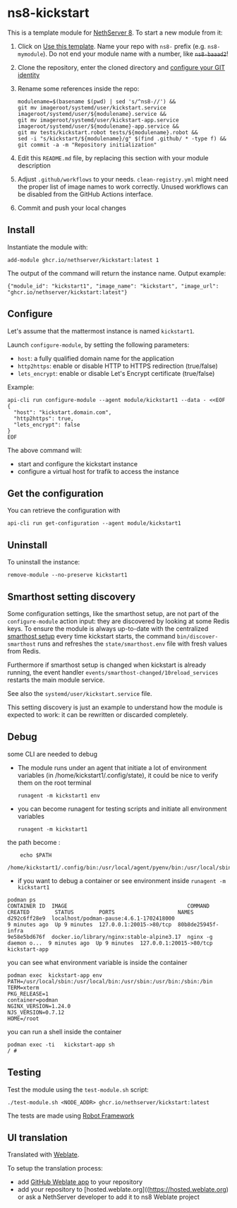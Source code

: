 # ns8-kickstart

This is a template module for [NethServer 8](https://github.com/NethServer/ns8-core).
To start a new module from it:

1. Click on [Use this template](https://github.com/NethServer/ns8-kickstart/generate).
   Name your repo with `ns8-` prefix (e.g. `ns8-mymodule`). 
   Do not end your module name with a number, like ~~`ns8-baaad2`~~!

1. Clone the repository, enter the cloned directory and
   [configure your GIT identity](https://git-scm.com/book/en/v2/Getting-Started-First-Time-Git-Setup#_your_identity)

1. Rename some references inside the repo:
   ```
   modulename=$(basename $(pwd) | sed 's/^ns8-//') &&
   git mv imageroot/systemd/user/kickstart.service imageroot/systemd/user/${modulename}.service &&
   git mv imageroot/systemd/user/kickstart-app.service imageroot/systemd/user/${modulename}-app.service && 
   git mv tests/kickstart.robot tests/${modulename}.robot &&
   sed -i "s/kickstart/${modulename}/g" $(find .github/ * -type f) &&
   git commit -a -m "Repository initialization"
   ```

1. Edit this `README.md` file, by replacing this section with your module
   description

1. Adjust `.github/workflows` to your needs. `clean-registry.yml` might
   need the proper list of image names to work correctly. Unused workflows
   can be disabled from the GitHub Actions interface.

1. Commit and push your local changes

## Install

Instantiate the module with:

    add-module ghcr.io/nethserver/kickstart:latest 1

The output of the command will return the instance name.
Output example:

    {"module_id": "kickstart1", "image_name": "kickstart", "image_url": "ghcr.io/nethserver/kickstart:latest"}

## Configure

Let's assume that the mattermost instance is named `kickstart1`.

Launch `configure-module`, by setting the following parameters:
- `host`: a fully qualified domain name for the application
- `http2https`: enable or disable HTTP to HTTPS redirection (true/false)
- `lets_encrypt`: enable or disable Let's Encrypt certificate (true/false)


Example:

```
api-cli run configure-module --agent module/kickstart1 --data - <<EOF
{
  "host": "kickstart.domain.com",
  "http2https": true,
  "lets_encrypt": false
}
EOF
```

The above command will:
- start and configure the kickstart instance
- configure a virtual host for trafik to access the instance

## Get the configuration
You can retrieve the configuration with

```
api-cli run get-configuration --agent module/kickstart1
```

## Uninstall

To uninstall the instance:

    remove-module --no-preserve kickstart1

## Smarthost setting discovery

Some configuration settings, like the smarthost setup, are not part of the
`configure-module` action input: they are discovered by looking at some
Redis keys.  To ensure the module is always up-to-date with the
centralized [smarthost
setup](https://nethserver.github.io/ns8-core/core/smarthost/) every time
kickstart starts, the command `bin/discover-smarthost` runs and refreshes
the `state/smarthost.env` file with fresh values from Redis.

Furthermore if smarthost setup is changed when kickstart is already
running, the event handler `events/smarthost-changed/10reload_services`
restarts the main module service.

See also the `systemd/user/kickstart.service` file.

This setting discovery is just an example to understand how the module is
expected to work: it can be rewritten or discarded completely.

## Debug

some CLI are needed to debug

- The module runs under an agent that initiate a lot of environment variables (in /home/kickstart1/.config/state), it could be nice to verify them
on the root terminal

    `runagent -m kickstart1 env`

- you can become runagent for testing scripts and initiate all environment variables
  
    `runagent -m kickstart1`

 the path become : 
```
    echo $PATH
    /home/kickstart1/.config/bin:/usr/local/agent/pyenv/bin:/usr/local/sbin:/usr/local/bin:/usr/sbin:/usr/bin:/usr/
```

- if you want to debug a container or see environment inside
 `runagent -m kickstart1`
 ```
podman ps
CONTAINER ID  IMAGE                                      COMMAND               CREATED        STATUS        PORTS                    NAMES
d292c6ff28e9  localhost/podman-pause:4.6.1-1702418000                          9 minutes ago  Up 9 minutes  127.0.0.1:20015->80/tcp  80b8de25945f-infra
9e58e5bd676f  docker.io/library/nginx:stable-alpine3.17  nginx -g daemon o...  9 minutes ago  Up 9 minutes  127.0.0.1:20015->80/tcp  kickstart-app
```

you can see what environment variable is inside the container
```
podman exec  kickstart-app env
PATH=/usr/local/sbin:/usr/local/bin:/usr/sbin:/usr/bin:/sbin:/bin
TERM=xterm
PKG_RELEASE=1
container=podman
NGINX_VERSION=1.24.0
NJS_VERSION=0.7.12
HOME=/root
```

you can run a shell inside the container

```
podman exec -ti   kickstart-app sh
/ # 
```
## Testing

Test the module using the `test-module.sh` script:


    ./test-module.sh <NODE_ADDR> ghcr.io/nethserver/kickstart:latest

The tests are made using [Robot Framework](https://robotframework.org/)

## UI translation

Translated with [Weblate](https://hosted.weblate.org/projects/ns8/).

To setup the translation process:

- add [GitHub Weblate app](https://docs.weblate.org/en/latest/admin/continuous.html#github-setup) to your repository
- add your repository to [hosted.weblate.org]((https://hosted.weblate.org) or ask a NethServer developer to add it to ns8 Weblate project

